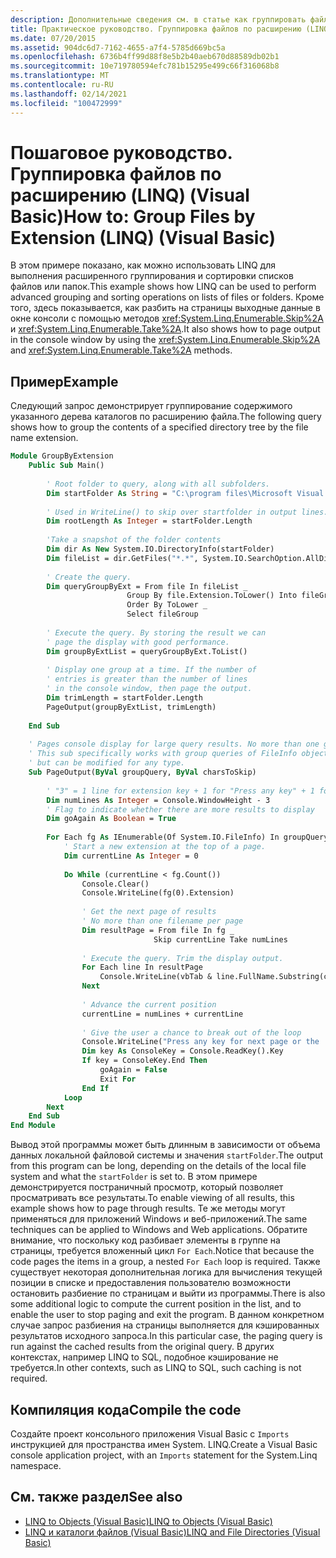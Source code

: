 ```yaml
---
description: Дополнительные сведения см. в статье как группировать файлы по расширению (LINQ) (Visual Basic).
title: Практическое руководство. Группировка файлов по расширению (LINQ)
ms.date: 07/20/2015
ms.assetid: 904dc6d7-7162-4655-a7f4-5785d669bc5a
ms.openlocfilehash: 6736b4ff99d88f8e5b2b40aeb670d88589db02b1
ms.sourcegitcommit: 10e719780594efc781b15295e499c66f316068b8
ms.translationtype: MT
ms.contentlocale: ru-RU
ms.lasthandoff: 02/14/2021
ms.locfileid: "100472999"
---
```

# <a name="how-to-group-files-by-extension-linq-visual-basic"></a><span data-ttu-id="7cc51-103">Пошаговое руководство. Группировка файлов по расширению (LINQ) (Visual Basic)</span><span class="sxs-lookup"><span data-stu-id="7cc51-103">How to: Group Files by Extension (LINQ) (Visual Basic)</span></span>

<span data-ttu-id="7cc51-104">В этом примере показано, как можно использовать LINQ для выполнения расширенного группирования и сортировки списков файлов или папок.</span><span class="sxs-lookup"><span data-stu-id="7cc51-104">This example shows how LINQ can be used to perform advanced grouping and sorting operations on lists of files or folders.</span></span> <span data-ttu-id="7cc51-105">Кроме того, здесь показывается, как разбить на страницы выходные данные в окне консоли с помощью методов <xref:System.Linq.Enumerable.Skip%2A> и <xref:System.Linq.Enumerable.Take%2A>.</span><span class="sxs-lookup"><span data-stu-id="7cc51-105">It also shows how to page output in the console window by using the <xref:System.Linq.Enumerable.Skip%2A> and <xref:System.Linq.Enumerable.Take%2A> methods.</span></span>  
  
## <a name="example"></a><span data-ttu-id="7cc51-106">Пример</span><span class="sxs-lookup"><span data-stu-id="7cc51-106">Example</span></span>  

 <span data-ttu-id="7cc51-107">Следующий запрос демонстрирует группирование содержимого указанного дерева каталогов по расширению файла.</span><span class="sxs-lookup"><span data-stu-id="7cc51-107">The following query shows how to group the contents of a specified directory tree by the file name extension.</span></span>  
  
```vb  
Module GroupByExtension  
    Public Sub Main()  
  
        ' Root folder to query, along with all subfolders.  
        Dim startFolder As String = "C:\program files\Microsoft Visual Studio 9.0\VB\"  
  
        ' Used in WriteLine() to skip over startfolder in output lines.  
        Dim rootLength As Integer = startFolder.Length  
  
        'Take a snapshot of the folder contents  
        Dim dir As New System.IO.DirectoryInfo(startFolder)  
        Dim fileList = dir.GetFiles("*.*", System.IO.SearchOption.AllDirectories)  
  
        ' Create the query.  
        Dim queryGroupByExt = From file In fileList _  
                          Group By file.Extension.ToLower() Into fileGroup = Group _  
                          Order By ToLower _  
                          Select fileGroup  
  
        ' Execute the query. By storing the result we can  
        ' page the display with good performance.  
        Dim groupByExtList = queryGroupByExt.ToList()  
  
        ' Display one group at a time. If the number of
        ' entries is greater than the number of lines  
        ' in the console window, then page the output.  
        Dim trimLength = startFolder.Length  
        PageOutput(groupByExtList, trimLength)  
  
    End Sub  
  
    ' Pages console display for large query results. No more than one group per page.  
    ' This sub specifically works with group queries of FileInfo objects  
    ' but can be modified for any type.  
    Sub PageOutput(ByVal groupQuery, ByVal charsToSkip)  
  
        ' "3" = 1 line for extension key + 1 for "Press any key" + 1 for input cursor.  
        Dim numLines As Integer = Console.WindowHeight - 3  
        ' Flag to indicate whether there are more results to display  
        Dim goAgain As Boolean = True  
  
        For Each fg As IEnumerable(Of System.IO.FileInfo) In groupQuery  
            ' Start a new extension at the top of a page.  
            Dim currentLine As Integer = 0  
  
            Do While (currentLine < fg.Count())  
                Console.Clear()  
                Console.WriteLine(fg(0).Extension)  
  
                ' Get the next page of results  
                ' No more than one filename per page  
                Dim resultPage = From file In fg _  
                                Skip currentLine Take numLines  
  
                ' Execute the query. Trim the display output.  
                For Each line In resultPage  
                    Console.WriteLine(vbTab & line.FullName.Substring(charsToSkip))  
                Next  
  
                ' Advance the current position  
                currentLine = numLines + currentLine  
  
                ' Give the user a chance to break out of the loop  
                Console.WriteLine("Press any key for next page or the 'End' key to exit.")  
                Dim key As ConsoleKey = Console.ReadKey().Key  
                If key = ConsoleKey.End Then  
                    goAgain = False  
                    Exit For  
                End If  
            Loop  
        Next  
    End Sub  
End Module  
```  
  
 <span data-ttu-id="7cc51-108">Вывод этой программы может быть длинным в зависимости от объема данных локальной файловой системы и значения `startFolder`.</span><span class="sxs-lookup"><span data-stu-id="7cc51-108">The output from this program can be long, depending on the details of the local file system and what the `startFolder` is set to.</span></span> <span data-ttu-id="7cc51-109">В этом примере демонстрируется постраничный просмотр, который позволяет просматривать все результаты.</span><span class="sxs-lookup"><span data-stu-id="7cc51-109">To enable viewing of all results, this example shows how to page through results.</span></span> <span data-ttu-id="7cc51-110">Те же методы могут применяться для приложений Windows и веб-приложений.</span><span class="sxs-lookup"><span data-stu-id="7cc51-110">The same techniques can be applied to Windows and Web applications.</span></span> <span data-ttu-id="7cc51-111">Обратите внимание, что поскольку код разбивает элементы в группе на страницы, требуется вложенный цикл `For Each`.</span><span class="sxs-lookup"><span data-stu-id="7cc51-111">Notice that because the code pages the items in a group, a nested `For Each` loop is required.</span></span> <span data-ttu-id="7cc51-112">Также существует некоторая дополнительная логика для вычисления текущей позиции в списке и предоставления пользователю возможности остановить разбиение по страницам и выйти из программы.</span><span class="sxs-lookup"><span data-stu-id="7cc51-112">There is also some additional logic to compute the current position in the list, and to enable the user to stop paging and exit the program.</span></span> <span data-ttu-id="7cc51-113">В данном конкретном случае запрос разбиения на страницы выполняется для кэшированных результатов исходного запроса.</span><span class="sxs-lookup"><span data-stu-id="7cc51-113">In this particular case, the paging query is run against the cached results from the original query.</span></span> <span data-ttu-id="7cc51-114">В других контекстах, например LINQ to SQL, подобное кэширование не требуется.</span><span class="sxs-lookup"><span data-stu-id="7cc51-114">In other contexts, such as LINQ to SQL, such caching is not required.</span></span>  
  
## <a name="compile-the-code"></a><span data-ttu-id="7cc51-115">Компиляция кода</span><span class="sxs-lookup"><span data-stu-id="7cc51-115">Compile the code</span></span>  

<span data-ttu-id="7cc51-116">Создайте проект консольного приложения Visual Basic с `Imports` инструкцией для пространства имен System. LINQ.</span><span class="sxs-lookup"><span data-stu-id="7cc51-116">Create a Visual Basic console application project, with an `Imports` statement for the System.Linq namespace.</span></span>
  
## <a name="see-also"></a><span data-ttu-id="7cc51-117">См. также раздел</span><span class="sxs-lookup"><span data-stu-id="7cc51-117">See also</span></span>

- [<span data-ttu-id="7cc51-118">LINQ to Objects (Visual Basic)</span><span class="sxs-lookup"><span data-stu-id="7cc51-118">LINQ to Objects (Visual Basic)</span></span>](linq-to-objects.md)
- [<span data-ttu-id="7cc51-119">LINQ и каталоги файлов (Visual Basic)</span><span class="sxs-lookup"><span data-stu-id="7cc51-119">LINQ and File Directories (Visual Basic)</span></span>](linq-and-file-directories.md)
